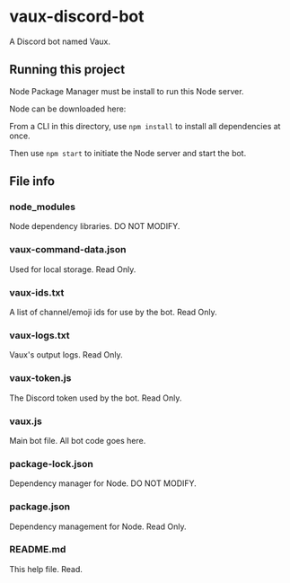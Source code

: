 # vaux-discord-bot
A Discord bot named Vaux.

## Running this project
Node Package Manager must be install to run this Node server.

Node can be downloaded here:

From a CLI in this directory, use `npm install` to install all dependencies at once.

Then use `npm start` to initiate the Node server and start the bot.

## File info

### node_modules
Node dependency libraries. DO NOT MODIFY.

### vaux-command-data.json
Used for local storage. Read Only.

### vaux-ids.txt
A list of channel/emoji ids for use by the bot. Read Only.

### vaux-logs.txt
Vaux's output logs. Read Only.

### vaux-token.js
The Discord token used by the bot. Read Only.

### vaux.js
Main bot file. All bot code goes here.

### package-lock.json
Dependency manager for Node. DO NOT MODIFY.

### package.json
Dependency management for Node. Read Only.

### README.md
This help file. Read.